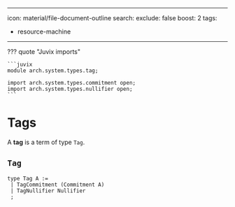 
---
icon: material/file-document-outline
search:
  exclude: false
  boost: 2
tags:
  - resource-machine
---

??? quote "Juvix imports"

    ```juvix
    module arch.system.types.tag;

    import arch.system.types.commitment open;
    import arch.system.types.nullifier open;
    ```

# Tags

A **tag** is a term of type `Tag`.

## `Tag`

```juvix
type Tag A :=
 | TagCommitment (Commitment A)
 | TagNullifier Nullifier
 ;
```


